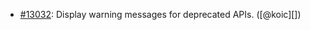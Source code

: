 * [#13032](https://github.com/rubocop/rubocop/pull/13032): Display warning messages for deprecated APIs. ([@koic][])

